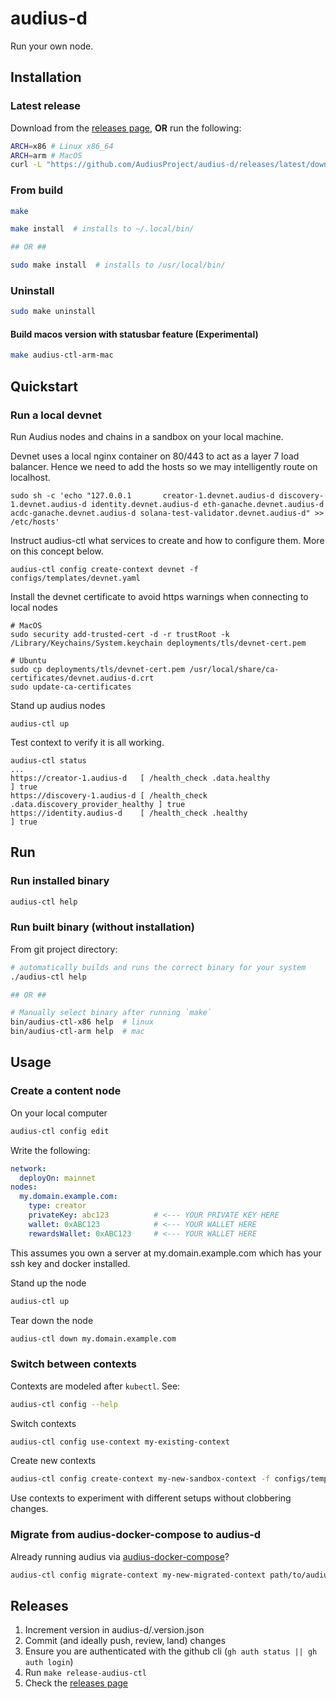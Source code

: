 # audius-d

Run your own node.

## Installation
### Latest release

Download from the [releases page](https://github.com/AudiusProject/audius-d/releases), **OR** run the following:

```bash
ARCH=x86 # Linux x86_64
ARCH=arm # MacOS
curl -L "https://github.com/AudiusProject/audius-d/releases/latest/download/audius-ctl-$ARCH" -o ~/.local/bin/audius-ctl && chmod +x ~/.local/bin/audius-ctl
```

### From build

```bash
make

make install  # installs to ~/.local/bin/

## OR ##

sudo make install  # installs to /usr/local/bin/
```

### Uninstall

```bash
sudo make uninstall
```

#### Build macos version with statusbar feature (Experimental)

```bash
make audius-ctl-arm-mac
```

## Quickstart

### Run a local devnet

Run Audius nodes and chains in a sandbox on your local machine.

Devnet uses a local nginx container on 80/443 to act as a layer 7 load balancer. Hence we need to add the hosts so we may intelligently route on localhost.
```
sudo sh -c 'echo "127.0.0.1       creator-1.devnet.audius-d discovery-1.devnet.audius-d identity.devnet.audius-d eth-ganache.devnet.audius-d acdc-ganache.devnet.audius-d solana-test-validator.devnet.audius-d" >> /etc/hosts'
```

Instruct audius-ctl what services to create and how to configure them. More on this concept below.
```
audius-ctl config create-context devnet -f configs/templates/devnet.yaml
```

Install the devnet certificate to avoid https warnings when connecting to local nodes
```
# MacOS
sudo security add-trusted-cert -d -r trustRoot -k /Library/Keychains/System.keychain deployments/tls/devnet-cert.pem

# Ubuntu
sudo cp deployments/tls/devnet-cert.pem /usr/local/share/ca-certificates/devnet.audius-d.crt
sudo update-ca-certificates
```

Stand up audius nodes
```
audius-ctl up
```

Test context to verify it is all working.
```
audius-ctl status
...
https://creator-1.audius-d   [ /health_check .data.healthy                    ] true
https://discovery-1.audius-d [ /health_check .data.discovery_provider_healthy ] true
https://identity.audius-d    [ /health_check .healthy                         ] true
```

## Run

### Run installed binary

```bash
audius-ctl help
```

### Run built binary (without installation)

From git project directory:

```bash
# automatically builds and runs the correct binary for your system
./audius-ctl help

## OR ##

# Manually select binary after running `make`
bin/audius-ctl-x86 help  # linux
bin/audius-ctl-arm help  # mac
```

## Usage

### Create a content node 

On your local computer

```bash
audius-ctl config edit
```

Write the following:

```yaml
network:
  deployOn: mainnet
nodes:
  my.domain.example.com:
    type: creator
    privateKey: abc123          # <--- YOUR PRIVATE KEY HERE
    wallet: 0xABC123            # <--- YOUR WALLET HERE
    rewardsWallet: 0xABC123     # <--- YOUR WALLET HERE
```

This assumes you own a server at my.domain.example.com which has your ssh key and docker installed.

Stand up the node

```bash
audius-ctl up
```

Tear down the node

```bash
audius-ctl down my.domain.example.com
```

### Switch between contexts

Contexts are modeled after `kubectl`. See:

```bash
audius-ctl config --help
```

Switch contexts

```bash
audius-ctl config use-context my-existing-context
```

Create new contexts

```bash
audius-ctl config create-context my-new-sandbox-context -f configs/templates/devnet.toml
```

Use contexts to experiment with different setups without clobbering changes.

### Migrate from audius-docker-compose to audius-d

Already running audius via [audius-docker-compose](https://github.com/AudiusProject/audius-docker-compose)?

```bash
audius-ctl config migrate-context my-new-migrated-context path/to/audius-docker-compose
```

## Releases

1. Increment version in audius-d/.version.json
1. Commit (and ideally push, review, land) changes
1. Ensure you are authenticated with the github cli (`gh auth status || gh auth login`)
1. Run `make release-audius-ctl`
1. Check the [releases page](https://github.com/AudiusProject/audius-d/releases)
